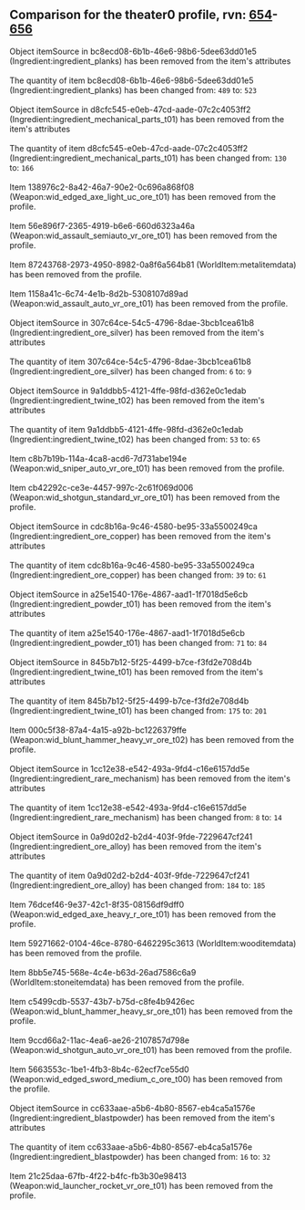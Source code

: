 ## Comparison for the theater0 profile, rvn: [654](https://github.com/PRO100KatYT/FortniteProfileRevisions/tree/main/profiles/theater0/654%20theater0.json)-[656](https://github.com/PRO100KatYT/FortniteProfileRevisions/tree/main/profiles/theater0/656%20theater0.json)

Object itemSource in bc8ecd08-6b1b-46e6-98b6-5dee63dd01e5 (Ingredient:ingredient_planks) has been removed from the item's attributes
<br><br>
The quantity of item bc8ecd08-6b1b-46e6-98b6-5dee63dd01e5 (Ingredient:ingredient_planks) has been changed from: `489` to: `523`
<br><br>
Object itemSource in d8cfc545-e0eb-47cd-aade-07c2c4053ff2 (Ingredient:ingredient_mechanical_parts_t01) has been removed from the item's attributes
<br><br>
The quantity of item d8cfc545-e0eb-47cd-aade-07c2c4053ff2 (Ingredient:ingredient_mechanical_parts_t01) has been changed from: `130` to: `166`
<br><br>
Item 138976c2-8a42-46a7-90e2-0c696a868f08 (Weapon:wid_edged_axe_light_uc_ore_t01) has been removed from the profile.
<br><br>
Item 56e896f7-2365-4919-b6e6-660d6323a46a (Weapon:wid_assault_semiauto_vr_ore_t01) has been removed from the profile.
<br><br>
Item 87243768-2973-4950-8982-0a8f6a564b81 (WorldItem:metalitemdata) has been removed from the profile.
<br><br>
Item 1158a41c-6c74-4e1b-8d2b-5308107d89ad (Weapon:wid_assault_auto_vr_ore_t01) has been removed from the profile.
<br><br>
Object itemSource in 307c64ce-54c5-4796-8dae-3bcb1cea61b8 (Ingredient:ingredient_ore_silver) has been removed from the item's attributes
<br><br>
The quantity of item 307c64ce-54c5-4796-8dae-3bcb1cea61b8 (Ingredient:ingredient_ore_silver) has been changed from: `6` to: `9`
<br><br>
Object itemSource in 9a1ddbb5-4121-4ffe-98fd-d362e0c1edab (Ingredient:ingredient_twine_t02) has been removed from the item's attributes
<br><br>
The quantity of item 9a1ddbb5-4121-4ffe-98fd-d362e0c1edab (Ingredient:ingredient_twine_t02) has been changed from: `53` to: `65`
<br><br>
Item c8b7b19b-114a-4ca8-acd6-7d731abe194e (Weapon:wid_sniper_auto_vr_ore_t01) has been removed from the profile.
<br><br>
Item cb42292c-ce3e-4457-997c-2c61f069d006 (Weapon:wid_shotgun_standard_vr_ore_t01) has been removed from the profile.
<br><br>
Object itemSource in cdc8b16a-9c46-4580-be95-33a5500249ca (Ingredient:ingredient_ore_copper) has been removed from the item's attributes
<br><br>
The quantity of item cdc8b16a-9c46-4580-be95-33a5500249ca (Ingredient:ingredient_ore_copper) has been changed from: `39` to: `61`
<br><br>
Object itemSource in a25e1540-176e-4867-aad1-1f7018d5e6cb (Ingredient:ingredient_powder_t01) has been removed from the item's attributes
<br><br>
The quantity of item a25e1540-176e-4867-aad1-1f7018d5e6cb (Ingredient:ingredient_powder_t01) has been changed from: `71` to: `84`
<br><br>
Object itemSource in 845b7b12-5f25-4499-b7ce-f3fd2e708d4b (Ingredient:ingredient_twine_t01) has been removed from the item's attributes
<br><br>
The quantity of item 845b7b12-5f25-4499-b7ce-f3fd2e708d4b (Ingredient:ingredient_twine_t01) has been changed from: `175` to: `201`
<br><br>
Item 000c5f38-87a4-4a15-a92b-bc1226379ffe (Weapon:wid_blunt_hammer_heavy_vr_ore_t02) has been removed from the profile.
<br><br>
Object itemSource in 1cc12e38-e542-493a-9fd4-c16e6157dd5e (Ingredient:ingredient_rare_mechanism) has been removed from the item's attributes
<br><br>
The quantity of item 1cc12e38-e542-493a-9fd4-c16e6157dd5e (Ingredient:ingredient_rare_mechanism) has been changed from: `8` to: `14`
<br><br>
Object itemSource in 0a9d02d2-b2d4-403f-9fde-7229647cf241 (Ingredient:ingredient_ore_alloy) has been removed from the item's attributes
<br><br>
The quantity of item 0a9d02d2-b2d4-403f-9fde-7229647cf241 (Ingredient:ingredient_ore_alloy) has been changed from: `184` to: `185`
<br><br>
Item 76dcef46-9e37-42c1-8f35-08156df9dff0 (Weapon:wid_edged_axe_heavy_r_ore_t01) has been removed from the profile.
<br><br>
Item 59271662-0104-46ce-8780-6462295c3613 (WorldItem:wooditemdata) has been removed from the profile.
<br><br>
Item 8bb5e745-568e-4c4e-b63d-26ad7586c6a9 (WorldItem:stoneitemdata) has been removed from the profile.
<br><br>
Item c5499cdb-5537-43b7-b75d-c8fe4b9426ec (Weapon:wid_blunt_hammer_heavy_sr_ore_t01) has been removed from the profile.
<br><br>
Item 9ccd66a2-11ac-4ea6-ae26-2107857d798e (Weapon:wid_shotgun_auto_vr_ore_t01) has been removed from the profile.
<br><br>
Item 5663553c-1be1-4fb3-8b4c-62ecf7ce55d0 (Weapon:wid_edged_sword_medium_c_ore_t00) has been removed from the profile.
<br><br>
Object itemSource in cc633aae-a5b6-4b80-8567-eb4ca5a1576e (Ingredient:ingredient_blastpowder) has been removed from the item's attributes
<br><br>
The quantity of item cc633aae-a5b6-4b80-8567-eb4ca5a1576e (Ingredient:ingredient_blastpowder) has been changed from: `16` to: `32`
<br><br>
Item 21c25daa-67fb-4f22-b4fc-fb3b30e98413 (Weapon:wid_launcher_rocket_vr_ore_t01) has been removed from the profile.
<br><br>
